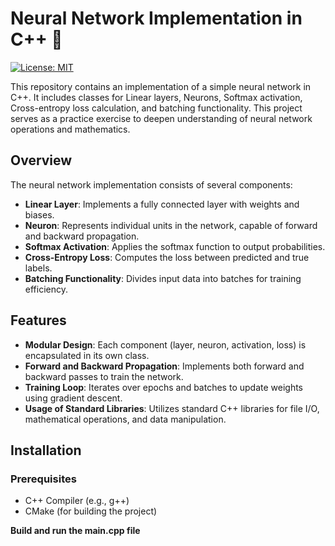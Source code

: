 <!-- Project Title -->
# Neural Network Implementation in C++ 🧠

<!-- Badges (Optional) -->
[![License: MIT](https://img.shields.io/badge/License-MIT-yellow.svg)](https://opensource.org/licenses/MIT)

<!-- Project Description -->
This repository contains an implementation of a simple neural network in C++. It includes classes for Linear layers, Neurons, Softmax activation, Cross-entropy loss calculation, and batching functionality. This project serves as a practice exercise to deepen understanding of neural network operations and mathematics.

## Overview

The neural network implementation consists of several components:
- **Linear Layer**: Implements a fully connected layer with weights and biases.
- **Neuron**: Represents individual units in the network, capable of forward and backward propagation.
- **Softmax Activation**: Applies the softmax function to output probabilities.
- **Cross-Entropy Loss**: Computes the loss between predicted and true labels.
- **Batching Functionality**: Divides input data into batches for training efficiency.

## Features

- **Modular Design**: Each component (layer, neuron, activation, loss) is encapsulated in its own class.
- **Forward and Backward Propagation**: Implements both forward and backward passes to train the network.
- **Training Loop**: Iterates over epochs and batches to update weights using gradient descent.
- **Usage of Standard Libraries**: Utilizes standard C++ libraries for file I/O, mathematical operations, and data manipulation.

## Installation

### Prerequisites

- C++ Compiler (e.g., g++)
- CMake (for building the project)

**Build and run the main.cpp file**
